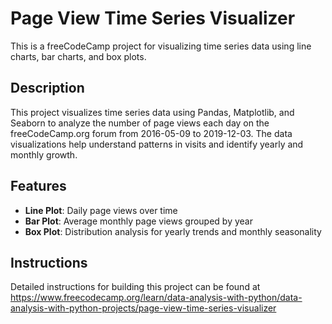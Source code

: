 # Page View Time Series Visualizer

This is a freeCodeCamp project for visualizing time series data using line charts, bar charts, and box plots.

## Description
This project visualizes time series data using Pandas, Matplotlib, and Seaborn to analyze the number of page views each day on the freeCodeCamp.org forum from 2016-05-09 to 2019-12-03. The data visualizations help understand patterns in visits and identify yearly and monthly growth.

## Features
- **Line Plot**: Daily page views over time
- **Bar Plot**: Average monthly page views grouped by year
- **Box Plot**: Distribution analysis for yearly trends and monthly seasonality

## Instructions
Detailed instructions for building this project can be found at https://www.freecodecamp.org/learn/data-analysis-with-python/data-analysis-with-python-projects/page-view-time-series-visualizer
